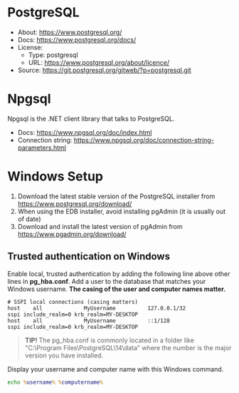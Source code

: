 ﻿# PostgreSQL

* About: https://www.postgresql.org/
* Docs: https://www.postgresql.org/docs/
* License:
  * Type: postgresql
  * URL: https://www.postgresql.org/about/licence/
* Source: https://git.postgresql.org/gitweb/?p=postgresql.git

# Npgsql

Npgsql is the .NET client library that talks to PostgreSQL.

* Docs: https://www.npgsql.org/doc/index.html
* Connection string: https://www.npgsql.org/doc/connection-string-parameters.html

# Windows Setup

1. Download the latest stable version of the PostgreSQL installer from https://www.postgresql.org/download/
2. When using the EDB installer, avoid installing pgAdmin (it is usually out of date)
3. Download and install the latest version of pgAdmin from https://www.pgadmin.org/download/

## Trusted authentication on Windows

Enable local, trusted authentication by adding the following line above other lines in **pg_hba.conf**. Add a user to the database that matches your Windows username. **The casing of the user and computer names matter.**

```
# SSPI local connections (casing matters)
host    all             MyUsername          127.0.0.1/32                sspi include_realm=0 krb_realm=MY-DESKTOP
host    all             MyUsername          ::1/128                     sspi include_realm=0 krb_realm=MY-DESKTOP
```

> **TIP!** The pg_hba.conf is commonly located in a folder like "C:\Program Files\PostgreSQL\14\data" where the number is the major version you have installed.

Display your username and computer name with this Windows command.

```cmd
echo %username% %computername%
```
